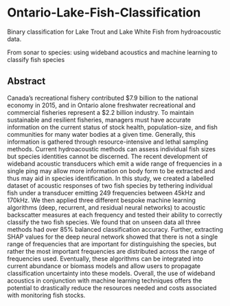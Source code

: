 # Ontario-Lake-Fish-Classification

Binary classification for Lake Trout and Lake White Fish from hydroacoustic data.

From sonar to species: using wideband acoustics and machine learning to classify fish species

## Abstract

Canada’s recreational fishery contributed $7.9 billion to the national economy in 2015, and in Ontario alone freshwater recreational and commercial fisheries represent a $2.2 billion industry. To maintain sustainable and resilient fisheries, managers must have accurate information on the current status of stock health, population-size, and fish communities for many water bodies at a given time. Generally, this information is gathered through resource-intensive and lethal sampling methods. Current hydroacoustic methods can assess individual fish sizes but species identities cannot be discerned. The recent development of wideband acoustic transducers which emit a wide range of frequencies in a single ping may allow more information on body form to be extracted and thus may aid in species identification. In this study, we created a labelled dataset of acoustic responses of two fish species by tethering individual fish under a transducer emitting 249 frequencies between 45kHz and 170kHz. We then applied three different bespoke machine learning algorithms (deep, recurrent, and residual neural networks) to acoustic backscatter measures at each frequency and tested their ability to correctly classify the two fish species. We found that on unseen data all three methods had over 85% balanced classification accuracy. Further, extracting SHAP values for the deep neural network showed that there is not a single range of frequencies that are important for distinguishing the species, but rather the most important frequencies are distributed across the range of frequencies used. Eventually, these algorithms can be integrated into current abundance or biomass models and allow users to propagate classification uncertainty into these models. Overall, the use of wideband acoustics in conjunction with machine learning techniques offers the potential to drastically reduce the resources needed and costs associated with monitoring fish stocks.
